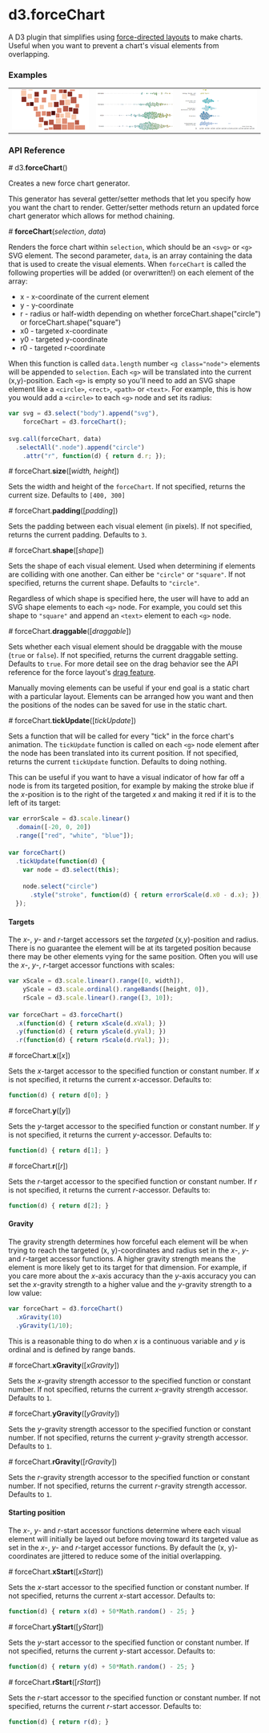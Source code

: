 # d3.forceChart

A D3 plugin that simplifies using 
[force-directed layouts](https://github.com/mbostock/d3/wiki/Force-Layout) 
to make charts.
Useful when you want to prevent a chart's visual elements from overlapping.

### Examples

<table>
  <tr>
    <td><a href="http://bl.ocks.org/armollica/5a728eea67694fba94d675dd036d6ecc"><img src="img/cartogram.png" width="230"></a></td>
    <td><a href="http://bl.ocks.org/armollica/2dcfd66a64922990995f905aa0dc4d7b"><img src="img/movies.png" width="230"></a></td>
    <td><a href="http://bl.ocks.org/armollica/93491e923d72e81df769"><img src="img/jobs.png" width="230"></a></td>
  </tr>
</table>

### API Reference

*#* d3.**forceChart**()

Creates a new force chart generator. 

This generator has several getter/setter
methods that let you specify how you want the chart to render. Getter/setter
methods return an updated force chart generator which allows for method chaining.

*#* **forceChart**(*selection*, *data*)

Renders the force chart within `selection`, which should be an `<svg>` or 
`<g>` SVG element.
The second parameter, `data`, is an array containing the data that is
used to create the visual elements. When `forceChart` is called the following
properties will be added (or overwritten!) on each element of the array:
- x - x-coordinate of the current element
- y - y-coordinate
- r - radius or half-width depending on whether forceChart.shape("circle") or forceChart.shape("square")
- x0 - targeted x-coordinate
- y0 - targeted y-coordinate
- r0 - targeted r-coordinate

When this function is called `data.length` number `<g class="node">` elements 
will be appended to `selection`. Each `<g>` will be translated into the current (x,y)-position.
Each `<g>` is empty so you'll need to add an SVG shape element like a 
`<circle>`, `<rect>`, `<path>` or `<text>`. For example, this is how you would
add a `<circle>` to each `<g>` node and set its radius:

```javascript
var svg = d3.select("body").append("svg"),
    forceChart = d3.forceChart();
    
svg.call(forceChart, data)
  .selectAll(".node").append("circle")
    .attr("r", function(d) { return d.r; });
```

*#* forceChart.**size**([*width, height*])

Sets the width and height of the `forceChart`. If not specified, returns
the current size. Defaults to `[400, 300]`

*#* forceChart.**padding**([*padding*])

Sets the padding between each visual element (in pixels). If not specified, 
returns the current padding. Defaults to `3`.

*#* forceChart.**shape**([*shape*])

Sets the shape of each visual element. Used when determining if elements are
colliding with one another. Can either be `"circle"` or `"square"`.
If not specified, returns the current shape. Defaults to `"circle"`.

Regardless of which shape is specified here, the user will have to add an
SVG shape elements to each `<g>` node. For example, you could set this shape
to `"square"` and append an `<text>` element to each `<g>` node.

*#* forceChart.**draggable**([*draggable*])

Sets whether each visual element should be draggable with the mouse 
(`true` or `false`). If not specified, returns the current draggable setting.
Defaults to `true`. For more detail see on the drag behavior see the API 
reference for the force layout's 
[drag feature](https://github.com/mbostock/d3/wiki/Force-Layout#drag).

Manually moving elements can be useful if your end goal is a static chart with 
a particular layout.
Elements can be arranged how you want and then the positions of the nodes
can be saved for use in the static chart. 

*#* forceChart.**tickUpdate**([*tickUpdate*])

Sets a function that will be called for every "tick" in the force chart's
animation. The `tickUpdate` function is called on each `<g>` node element after 
the node has been translated into its current position. If not specified, 
returns the current `tickUpdate` function. Defaults to doing nothing.

This can be useful if you want to have a visual indicator of how far off
a node is from its targeted position, for example by making the stroke blue
if the *x*-position is to the right of the targeted *x* and making it red
if it is to the left of its target:

```javascript
var errorScale = d3.scale.linear()
  .domain([-20, 0, 20])
  .range(["red", "white", "blue"]);

var forceChart()
  .tickUpdate(function(d) {
    var node = d3.select(this);
    
    node.select("circle")
      .style("stroke", function(d) { return errorScale(d.x0 - d.x); });
  });        
```

#### Targets

The *x*-, *y*- and *r*-target accessors set the *targeted* (x,y)-position and 
radius. There is no guarantee 
the element will be at its targeted position because there may be other 
elements vying for the same position. 
Often you will use the *x*-, *y*-, *r*-target accessor functions with
scales:

```javascript
var xScale = d3.scale.linear().range([0, width]),
    yScale = d3.scale.ordinal().rangeBands([height, 0]),
    rScale = d3.scale.linear().range([3, 10]);
    
var forceChart = d3.forceChart()
  .x(function(d) { return xScale(d.xVal); })
  .y(function(d) { return yScale(d.yVal); })
  .r(function(d) { return rScale(d.rVal); });
```

*#* forceChart.**x**([*x*])

Sets the *x*-target accessor to the specified function or constant number. If *x* is 
not specified, it returns the current *x*-accessor. Defaults to:

```javascript
function(d) { return d[0]; }
```

*#* forceChart.**y**([*y*])

Sets the *y*-target accessor to the specified function or constant number. If *y* is 
not specified, it returns the current *y*-accessor. Defaults to:

```javascript
function(d) { return d[1]; }
```

*#* forceChart.**r**([*r*])

Sets the *r*-target accessor to the specified function or constant number. If *r* is 
not specified, it returns the current *r*-accessor. Defaults to:

```javascript
function(d) { return d[2]; }
```

#### Gravity

The gravity strength determines how forceful each element will be when trying 
to reach the targeted (x, y)-coordinates and radius set in the 
*x*-, *y*- and *r*-target accessor functions. A higher gravity strength 
means the element is
more likely get to its target for that dimension. For example, if you care 
more about the *x*-axis accuracy than the *y*-axis accuracy you can set the 
*x*-gravity strength to a higher value and the *y*-gravity strength to
a low value:

```javascript
var forceChart = d3.forceChart()
  .xGravity(10)
  .yGravity(1/10);
```
This is a reasonable thing to do when *x* is a continuous variable and
*y* is ordinal and is defined by range bands.


*#* forceChart.**xGravity**([*xGravity*])

Sets the *x*-gravity strength accessor to the specified function or constant 
number. If not specified, returns the current *x*-gravity strength accessor.
Defaults to `1`.

*#* forceChart.**yGravity**([*yGravity*])

Sets the *y*-gravity strength accessor to the specified function or constant 
number. If not specified, returns the current *y*-gravity strength accessor.
Defaults to `1`.

*#* forceChart.**rGravity**([*rGravity*])

Sets the *r*-gravity strength accessor to the specified function or constant 
number. If not specified, returns the current *r*-gravity strength accessor.
Defaults to `1`.

#### Starting position

The *x*-, *y*- and *r*-start accessor functions determine where each visual
element will initially be layed out before moving toward its targeted value
as set in the *x*-, *y*- and *r*-target accessor functions. 
By default the (x, y)-coordinates
are jittered to reduce some of the initial overlapping.

*#* forceChart.**xStart**([*xStart*])

Sets the *x*-start accessor to the specified function or constant number. 
If not specified, returns the current *x*-start accessor. Defaults to:

```javascript
function(d) { return x(d) + 50*Math.random() - 25; }
```

*#* forceChart.**yStart**([*yStart*])

Sets the *y*-start accessor to the specified function or constant number. 
If not specified, returns the current *y*-start accessor. Defaults to:

```javascript
function(d) { return y(d) + 50*Math.random() - 25; }
```

*#* forceChart.**rStart**([*rStart*])

Sets the *r*-start accessor to the specified function or constant number. 
If not specified, returns the current *r*-start accessor. Defaults to:

```javascript
function(d) { return r(d); }
```